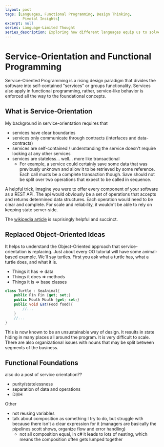 ```yaml
---
layout: post
tags: [Languages, Functional Programming, Design Thinking,
        Pivotal Insights]
excerpt: null
series: Language-Limited Thought
series_description: Exploring how different languages equip us to solve different design problems
---
```


# Service-Orientation and Functional Programming

Service-Oriented Programming is a rising design paradigm that divides the software into self-contained "services" or groups functionality. Services also apply in functional programming, rather, service-like behavior is enforced all the way to the foundational concepts.

## What is Service-Orientation
My background in service-orientation requires that
 - services have clear boundaries
 - services only communicate through contracts (interfaces and data-contracts)
 - services are self-contained / understanding the service doesn't require looking at any other services
 - services are stateless... well... more like transactional
   - For example, a service could certainly save some data that was previously unknown and allow it to be retrieved by some reference. Each call musts be a complete transaction though. Save should not be split over two operations that expect to be called in sequence.

A helpful trick, imagine you were to offer every component of your software as a REST API.  The api would obviously be a set of operations that accepts and returns determined data structures. Each operation would need to be clear and complete. For scale and reliability, it wouldn't be able to rely on keeping state server-side.

The [wikipedia article](https://en.wikipedia.org/wiki/Service-orientation) is suprisingly helpful and succinct.

## Replaced Object-Oriented Ideas
It helps to understand the Object-Oriented approach that service-orientation is replacing. Just about every OO tutorial will have some animal-based example. We'll say turtles. First you ask what a turtle has, what a turtle does, and what it is. 
 - Things it has => data
 - Things it does => methods
 - Things it is => base classes

```cs
class Turtle : SeaAnimal{
    public Fin Fin {get; set;}
    public Mouth Mouth {get; set;} 
    public void Eat(Food food){ 
        //...
    } 
    //...
}
```

This is now known to be an unsustainable way of design. It results in state hiding in many places all around the program. It is very difficult to scale. There are also organizational issues with nouns that may be split between segments of the business.

## Functional Foundations



also do a post of service orientation??
 - purity/statelessness
 - separation of data and operations
 - DI/IH

Other
 - not reusing variables
 - talk about composition as something I try to do, but struggle with because there isn't a clear expression for it (managers are basically the pipelines scott shows, organize flow and error handling)
   - not all composition equal, in c# it leads to lots of nesting, which means the composition often gets lumped together